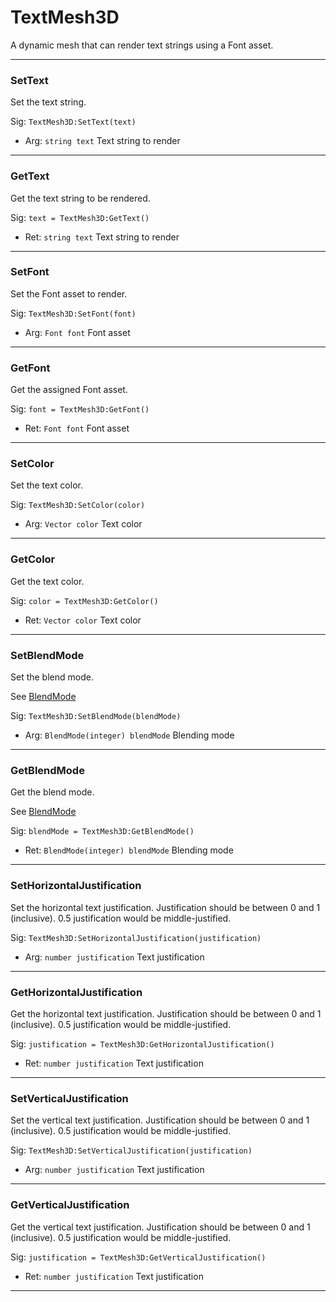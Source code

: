 # TextMesh3D

A dynamic mesh that can render text strings using a Font asset.

---

### SetText
Set the text string.

Sig: `TextMesh3D:SetText(text)`
 - Arg: `string text` Text string to render
---
### GetText
Get the text string to be rendered.

Sig: `text = TextMesh3D:GetText()`
 - Ret: `string text` Text string to render
---
### SetFont
Set the Font asset to render.

Sig: `TextMesh3D:SetFont(font)`
 - Arg: `Font font` Font asset
---
### GetFont
Get the assigned Font asset.

Sig: `font = TextMesh3D:GetFont()`
 - Ret: `Font font` Font asset
---
### SetColor
Set the text color.

Sig: `TextMesh3D:SetColor(color)`
 - Arg: `Vector color` Text color
---
### GetColor
Get the text color.

Sig: `color = TextMesh3D:GetColor()`
 - Ret: `Vector color` Text color
---
### SetBlendMode
Set the blend mode.

See [BlendMode](../../Misc/Enums.md#blendmode)

Sig: `TextMesh3D:SetBlendMode(blendMode)`
 - Arg: `BlendMode(integer) blendMode` Blending mode
---
### GetBlendMode
Get the blend mode.

See [BlendMode](../../Misc/Enums.md#blendmode)

Sig: `blendMode = TextMesh3D:GetBlendMode()`
 - Ret: `BlendMode(integer) blendMode` Blending mode
---
### SetHorizontalJustification
Set the horizontal text justification. Justification should be between 0 and 1 (inclusive). 0.5 justification would be middle-justified.

Sig: `TextMesh3D:SetHorizontalJustification(justification)`
 - Arg: `number justification` Text justification

---
### GetHorizontalJustification
Get the horizontal text justification. Justification should be between 0 and 1 (inclusive). 0.5 justification would be middle-justified.

Sig: `justification = TextMesh3D:GetHorizontalJustification()`
 - Ret: `number justification` Text justification
---
### SetVerticalJustification
Set the vertical text justification. Justification should be between 0 and 1 (inclusive). 0.5 justification would be middle-justified.

Sig: `TextMesh3D:SetVerticalJustification(justification)`
 - Arg: `number justification` Text justification
---
### GetVerticalJustification
Get the vertical text justification. Justification should be between 0 and 1 (inclusive). 0.5 justification would be middle-justified.

Sig: `justification = TextMesh3D:GetVerticalJustification()`
 - Ret: `number justification` Text justification
---